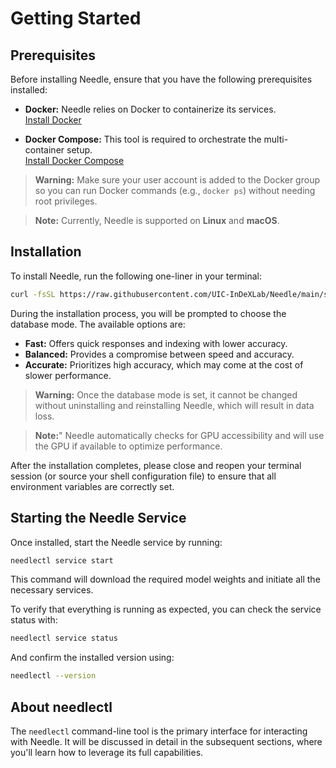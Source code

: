 # Getting Started

## Prerequisites

Before installing Needle, ensure that you have the following prerequisites installed:

- **Docker:** Needle relies on Docker to containerize its services.  
  [Install Docker](https://docs.docker.com/get-docker/)

- **Docker Compose:** This tool is required to orchestrate the multi-container setup.  
  [Install Docker Compose](https://docs.docker.com/compose/install/)

> **Warning:** Make sure your user account is added to the Docker group so you can run Docker commands (e.g., `docker ps`) without needing root privileges.

> **Note:** Currently, Needle is supported on **Linux** and **macOS**.

## Installation

To install Needle, run the following one-liner in your terminal:

```bash
curl -fsSL https://raw.githubusercontent.com/UIC-InDeXLab/Needle/main/scripts/install.sh -o install.sh && bash install.sh && rm install.sh
```

During the installation process, you will be prompted to choose the database mode. The available options are:

- **Fast:** Offers quick responses and indexing with lower accuracy.
- **Balanced:** Provides a compromise between speed and accuracy.
- **Accurate:** Prioritizes high accuracy, which may come at the cost of slower performance.


> **Warning:** Once the database mode is set, it cannot be changed without uninstalling and reinstalling Needle, which will result in data loss.

> **Note:**" Needle automatically checks for GPU accessibility and will use the GPU if available to optimize performance.

After the installation completes, please close and reopen your terminal session (or source your shell configuration file) to ensure that all environment variables are correctly set.

## Starting the Needle Service

Once installed, start the Needle service by running:

```bash
needlectl service start
```

This command will download the required model weights and initiate all the necessary services.

To verify that everything is running as expected, you can check the service status with:

```bash
needlectl service status
```

And confirm the installed version using:
```bash
needlectl --version
```

## About needlectl

The `needlectl` command-line tool is the primary interface for interacting with Needle. It will be discussed in detail in the subsequent sections, where you'll learn how to leverage its full capabilities.